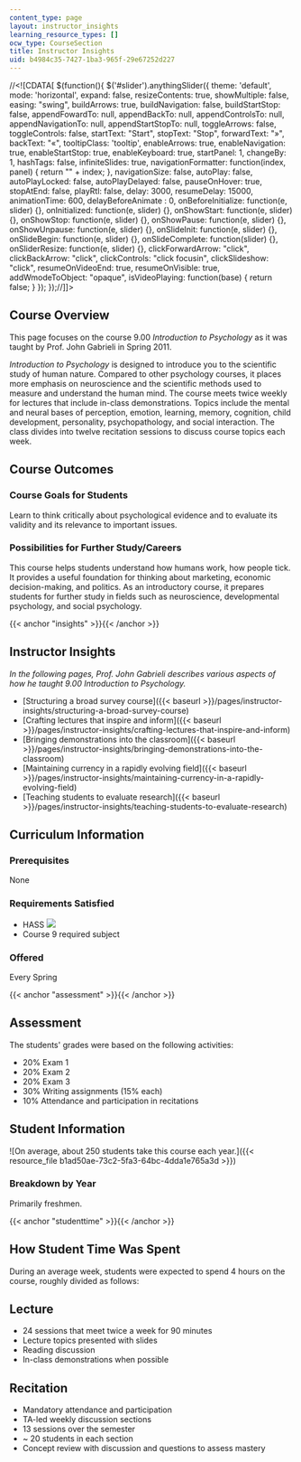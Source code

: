 ```yaml
---
content_type: page
layout: instructor_insights
learning_resource_types: []
ocw_type: CourseSection
title: Instructor Insights
uid: b4984c35-7427-1ba3-965f-29e67252d227
---
```


//\<!\[CDATA\[ $(function(){ $('#slider').anythingSlider({ theme: 'default', mode: 'horizontal', expand: false, resizeContents: true, showMultiple: false, easing: "swing", buildArrows: true, buildNavigation: false, buildStartStop: false, appendFowardTo: null, appendBackTo: null, appendControlsTo: null, appendNavigationTo: null, appendStartStopTo: null, toggleArrows: false, toggleControls: false, startText: "Start", stopText: "Stop", forwardText: "&raquo;", backText: "&laquo;", tooltipClass: 'tooltip', enableArrows: true, enableNavigation: true, enableStartStop: true, enableKeyboard: true, startPanel: 1, changeBy: 1, hashTags: false, infiniteSlides: true, navigationFormatter: function(index, panel) { return "" + index; }, navigationSize: false, autoPlay: false, autoPlayLocked: false, autoPlayDelayed: false, pauseOnHover: true, stopAtEnd: false, playRtl: false, delay: 3000, resumeDelay: 15000, animationTime: 600, delayBeforeAnimate : 0, onBeforeInitialize: function(e, slider) {}, onInitialized: function(e, slider) {}, onShowStart: function(e, slider) {}, onShowStop: function(e, slider) {}, onShowPause: function(e, slider) {}, onShowUnpause: function(e, slider) {}, onSlideInit: function(e, slider) {}, onSlideBegin: function(e, slider) {}, onSlideComplete: function(slider) {}, onSliderResize: function(e, slider) {}, clickForwardArrow: "click", clickBackArrow: "click", clickControls: "click focusin", clickSlideshow: "click", resumeOnVideoEnd: true, resumeOnVisible: true, addWmodeToObject: "opaque", isVideoPlaying: function(base) { return false; } }); });//\]\]>

Course Overview
---------------

This page focuses on the course 9.00 _Introduction to Psychology_ as it was taught by Prof. John Gabrieli in Spring 2011.

_Introduction to Psychology_ is designed to introduce you to the scientific study of human nature. Compared to other psychology courses, it places more emphasis on neuroscience and the scientific methods used to measure and understand the human mind. The course meets twice weekly for lectures that include in-class demonstrations. Topics include the mental and neural bases of perception, emotion, learning, memory, cognition, child development, personality, psychopathology, and social interaction. The class divides into twelve recitation sessions to discuss course topics each week.

Course Outcomes
---------------

### Course Goals for Students

Learn to think critically about psychological evidence and to evaluate its validity and its relevance to important issues.

### Possibilities for Further Study/Careers

This course helps students understand how humans work, how people tick. It provides a useful foundation for thinking about marketing, economic decision-making, and politics. As an introductory course, it prepares students for further study in fields such as neuroscience, developmental psychology, and social psychology.

{{< anchor "insights" >}}{{< /anchor >}}

Instructor Insights
-------------------

_In the following pages, Prof. John Gabrieli describes various aspects of how he taught _9.00 Introduction to Psychology_._

*   [Structuring a broad survey course]({{< baseurl >}}/pages/instructor-insights/structuring-a-broad-survey-course)
*   [Crafting lectures that inspire and inform]({{< baseurl >}}/pages/instructor-insights/crafting-lectures-that-inspire-and-inform)
*   [Bringing demonstrations into the classroom]({{< baseurl >}}/pages/instructor-insights/bringing-demonstrations-into-the-classroom)
*   [Maintaining currency in a rapidly evolving field]({{< baseurl >}}/pages/instructor-insights/maintaining-currency-in-a-rapidly-evolving-field)
*   [Teaching students to evaluate research]({{< baseurl >}}/pages/instructor-insights/teaching-students-to-evaluate-research)

Curriculum Information
----------------------

### Prerequisites

None

### Requirements Satisfied

*   HASS ![](/images/educator/icon-question-hass.png)
*   Course 9 required subject

### Offered

Every Spring

{{< anchor "assessment" >}}{{< /anchor >}}

Assessment
----------

The students' grades were based on the following activities:

- 20% Exam 1
- 20% Exam 2
- 20% Exam 3
- 30% Writing assignments (15% each)
- 10% Attendance and participation in recitations

Student Information
-------------------

![On average, about 250 students take this course each year.]({{< resource_file b1ad50ae-73c2-5fa3-64bc-4dda1e765a3d >}})

### Breakdown by Year

Primarily freshmen.

{{< anchor "studenttime" >}}{{< /anchor >}}

How Student Time Was Spent
--------------------------

During an average week, students were expected to spend 4 hours on the course, roughly divided as follows:

Lecture
-------

*   24 sessions that meet twice a week for 90 minutes
*   Lecture topics presented with slides
*   Reading discussion
*   In-class demonstrations when possible

Recitation
----------

*   Mandatory attendance and participation
*   TA-led weekly discussion sections
*   13 sessions over the semester
*   ~ 20 students in each section
*   Concept review with discussion and questions to assess mastery